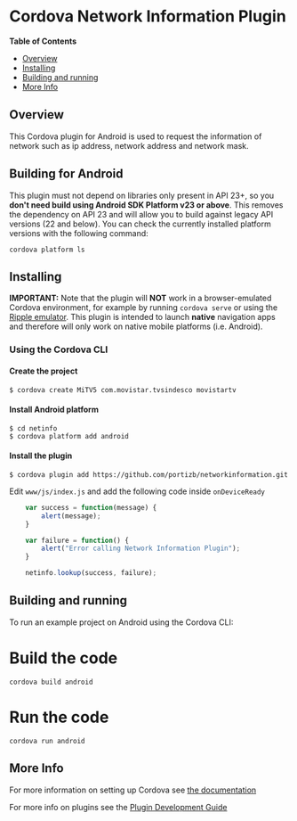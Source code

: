 # Cordova Network Information Plugin

<!-- START table-of-contents -->
**Table of Contents**

- [Overview](#overview)
- [Installing](#installing)
- [Building and running](#building-and-running)
- [More Info](#more-info)

<!-- END table-of-contents -->

## Overview

This Cordova plugin for Android is used to request the information of network such as ip address, network address and network mask.

## Building for Android

This plugin must not depend on libraries only present in API 23+, so you __don't need build using Android SDK Platform v23 or above__. This removes the dependency on API 23 and will allow you to build against legacy API versions (22 and below). You can check the currently installed platform versions with the following command:

    cordova platform ls


## Installing

**IMPORTANT:** Note that the plugin will **NOT** work in a browser-emulated Cordova environment, for example by running `cordova serve` or using the [Ripple emulator](https://github.com/ripple-emulator/ripple).
This plugin is intended to launch **native** navigation apps and therefore will only work on native mobile platforms (i.e. Android).

### Using the Cordova CLI

#### Create the project

    $ cordova create MiTV5 com.movistar.tvsindesco movistartv
    
#### Install Android platform

    $ cd netinfo
    $ cordova platform add android
    
#### Install the plugin

    $ cordova plugin add https://github.com/portizb/networkinformation.git
    
Edit `www/js/index.js` and add the following code inside `onDeviceReady`

```js
    var success = function(message) {
        alert(message);
    }

    var failure = function() {
        alert("Error calling Network Information Plugin");
    }

    netinfo.lookup(success, failure);
```

## Building and running

To run an example project on Android using the Cordova CLI:

# Build the code

    cordova build android
    
# Run the code

    cordova run android

## More Info

For more information on setting up Cordova see [the documentation](http://cordova.apache.org/docs/en/latest/guide/cli/index.html)

For more info on plugins see the [Plugin Development Guide](http://cordova.apache.org/docs/en/latest/guide/hybrid/plugins/index.html)
